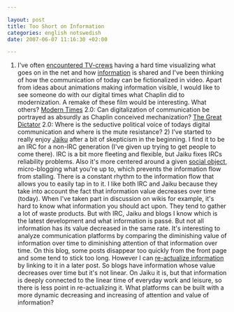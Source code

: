 ```yaml
--- 

layout: post
title: Too Short on Information 
categories: english notswedish
date: 2007-06-07 11:16:30 +02:00 

---
```


1) I've often [encountered TV-crews](http://blog.brokep.com/wp-content/uploads/2007/05/svt.jpg "encountered TV-crews") having a hard time visualizing what goes on in the net and how [information](http://www.youtube.com/watch?v=Mei5HEsTDF4 "information") is shared and I've been thinking of how the communication of today can be fictionalized in video. Apart from ideas about animations making information visible, I would like to see someone do with our digital times what Chaplin did to modernization. A remake of these film would be interesting. What others? [Modern Times](http://www.google.com/url?sa=t&ct=res&cd=1&url=http%3A%2F%2Fwww.imdb.com%2Ftitle%2Ftt0027977%2F&ei=I8tnRvH-KKiqnQOZ6uTbBg&usg=AFQjCNHplDNmeEOauVxgVV6kZ9e_eW8JOA&sig2=KbwFmpFhqAvwXVyo6GnWWw "Modern Times") 2.0: Can digitalization of communication be portrayed as absurdly as Chaplin conceived mechanization? [The Great Dictator](http://www.google.com/url?sa=t&ct=res&cd=1&url=http%3A%2F%2Fwww.imdb.com%2Ftitle%2Ftt0032553%2F&ei=O8tnRpnrNIH0nQOdteTgBg&usg=AFQjCNGE0nu6uTsV9IHttfWnzWJIcB0iAA&sig2=5p-Yb-cjfaVjQg64LdPmdg "The Great Dictator") 2.0: Where is the seductive political voice of todays digital communication and where is the mute resistance? 2) I've started to really enjoy [Jaiku](http://jaiku.com/ "Jaiku") after a bit of skepticism in the beginning. I find it to be an IRC for a non-IRC generation (I've given up trying to get people to come there). IRC is a bit more fleeting and flexible, but Jaiku fixes IRCs reliability problems. Also it's more centered around a given [social object](http://www.zengestrom.com/blog/2005/04/why_some_social.html "social object"), micro-blogging what you're up to, which prevents the information flow from stalling. There is a constant rhythm to the information flow that allows you to easily tap in to it. I like both IRC and Jaiku because they take into account the fact that information value decreases over time (today). When I've taken part in discussion on wikis for example, it's hard to know what information you should act upon. They tend to gather a lot of waste products. But with IRC, Jaiku and blogs I know which is the latest development and what information is passé. But not all information has its value decreased in the same rate. It's interesting to analyze communication platforms by comparing the diminishing value of information over time to diminishing attention of that information over time. On this blog, some posts disappear too quickly from the front page and some tend to stick too long. However I can [re-actualize information](http://fadetogrey.wordpress.com/2006/11/13/prolog/ "re-actualize information") by linking to it in a later post. So blogs have information whose value decreases over time but it's not linear. On Jaiku it is, but that information is deeply connected to the linear time of everyday work and leisure, so there is less point in re-actualizing it. What platforms can be built with a more dynamic decreasing and increasing of attention and value of information? 

